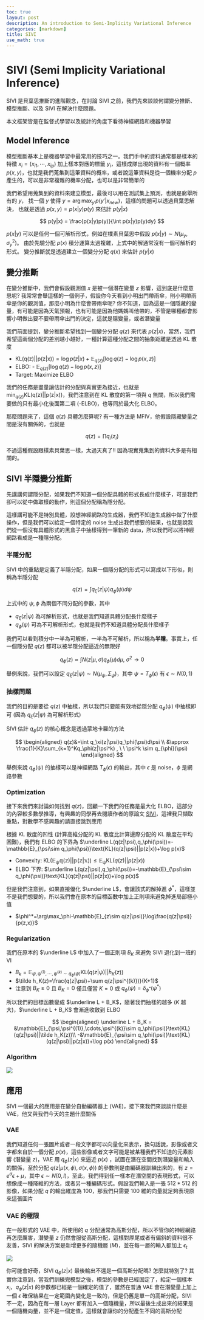```yaml
---
toc: true
layout: post
description: An introduction to Semi-Implicity Variational Inference
categories: [markdown]
title: SIVI
use_math: true
---
```


# SIVI (Semi Implicity Variational Inference)

SIVI 是貝葉思推斷的進階觀念，在討論 SIVI 之前，我們先來談談何謂變分推斷、模型推斷、以及 SIVI 在解決什麼問題。

本文框架皆是在監督式學習以及統計的角度下看待神經網路和機器學習

## Model Inference

模型推斷基本上是機器學習中最常用的技巧之一。我們手中的資料通常都是樣本的特徵 $x_i = (x_{i1}, \cdots, x_{ip})$ 加上樣本對應的標籤 $y_i$，這樣成隊出現的資料有一個概率 $p(x,y)$，也就是我們蒐集到這筆資料的概率，或者說這筆資料是從一個機率分配 $p$ 產生的，可以是非常複雜的機率分配，也可以是非常簡單的

我們希望用蒐集到的資料來建立模型，最後可以用在測試集上預測，也就是窮舉所有的 $y$，
找一個 $y$ 使得 $y=\arg\max_{y'} p(y'|x_{new})$，這樣的問題可以透過貝葉思解決，
也就是透過 $p(x,y)=p(x|y)p(y)$ 來估計 $p(y|x)$

$$
p(y|x) = \frac{p(x|y)p(y)}{\int p(x|y)p(y)dy} 
$$

$p(x|y)$ 可以是任何一個可解析形式，例如在樸素貝葉思中假設 $p(x|y) \sim N(\mu_y,\sigma^2_y)$。
由於先驗分配 $p(x)$ 積分運算太過複雜，上式中的解通常沒有一個可解析的形式。
變分推斷就是透過建立一個變分分配 $q(x)$ 來估計 $p(y|x)$

## 變分推斷

在變分推斷中，我們會假設觀測值 $x$ 是被一個潛在變量 $z$ 影響，這到底是什麼意思呢? 我常常會舉這樣的一個例子，假設你今天看到小明出門帶雨傘，則小明帶雨傘是你的觀測值，那麼小明為什麼會帶雨傘呢? 你不知道，因為這是一個隱藏的變量，有可能是因為天氣預報，也有可能是因為他媽媽叫他帶的，不管是哪種都會影響小明做出要不要帶雨傘出門的決定，這就是隱變量，或者潛變量

我們前面提到，變分推斷希望找到一個變分分配 $q(z)$ 來代表 $p(z|x)$，當然，我們希望這兩個分配的差別越小越好，一種計算這種分配之間的抽象距離是透過 KL 散度

- $\text{KL(q(z)||p(z|x))} = \log p(z|x) + \mathbb{E}_{q(z)}[\log q(z)-\log p(x, z)]$
- $\text{ELBO}:$ - $\mathbb{E}_{q(z)}[\log q(z)-\log p(x, z)]$
- $\text{Target}:$ Maximize $\text{ELBO}$

我們的任務是盡量讓估計的分配與真實更為接近，也就是 $\min_{q(z)}\text{KL(q(z)||p(z|x))}$，我們注意到在 KL 散度的第一項與 $q$ 無關，所以我們需要做的只有最小化後面第二項 (-ELBO)，也等同於最大化 $\text{ELBO}$。

那麼問題來了，這個 $q(z)$ 具體怎麼算呢? 有一種方法是 MFIV，他假設隱藏變量之間是沒有關係的，也就是

$$
q(z) = \prod q_i(z_i)
$$

不過這種假設跟樸素貝葉思一樣，太過天真了!! 因為現實蒐集到的資料大多是有相關的。

## SIVI 半隱變分推斷

先講講何謂隱分配，如果我們不知道一個分配具體的形式長成什麼樣子，可是我們卻可以從中做取樣的動作，則這個分配稱為隱分配。

這樣講可能不是特別具體，設想神經網路的生成器，我們不知道生成器中做了什麼操作，但是我們可以給定一個特定的 noise 生成出我們想要的結果，也就是說我們從一個沒有具體形式的黑盒子中抽樣得到一筆新的 data，所以我們可以將神經網路看成是一種隱分配。

### 半隱分配

SIVI 中的重點是定義了半隱分配，如果一個隱分配的形式可以寫成以下形似，則稱為半隱分配

$$
q(z)=\int q_\xi(z|\psi)q_\phi(\psi)d\psi
$$

上式中的 $\psi, \phi$ 為兩個不同分配的參數，其中

- $q_\xi(z|\psi)$ 為可解析形式，也就是我們知道具體分配長什麼樣子
- $q_\phi(\psi)$ 可為不可解析形式，也就是我們不知道具體分配長什麼樣子

我們可以看到積分中一半為可解析，一半為不可解析，所以稱為**半隱**。事實上，任一個隱分配 $q(z)$ 都可以被半隱分配逼近的無限好

$$
q_{\phi}(z) \approx \int N(z|\mu, \sigma)q_{\phi}(\mu)d\mu, \ \sigma^2 \to 0
$$

舉例來說，我們可以設定 $q_\xi(z|\psi)\sim N(\mu_\psi,\Sigma_\psi)$，其中 $\psi=T_\phi(\epsilon)$ 有 $\epsilon\sim N(0,1)$

### 抽樣問題

我們的目的是要從 $q(z)$ 中抽樣，所以我們只要能有效地從隱分配 $q_{\phi}(\psi)$ 中抽樣即可 (因為 $q_\xi(z|\psi)$ 為可解析形式)

SIVI 估計 $q_{\phi}(z)$ 的核心概念是透過蒙地卡羅的方法

$$
\begin{aligned}
q(z)&=\int q_\xi(z|\psi)q_\phi(\psi)d\psi \\
&\approx \frac{1}{K}\sum_{k=1}^Kq_\phi(z|\psi^k) , \ \ \psi^k \sim q_{\phi}(\psi)
\end{aligned}
$$

舉例來說 $q_{\phi}(\psi)$ 的抽樣可以是神經網路 $T_\phi(\epsilon)$ 的輸出，其中 $\epsilon$ 是 noise，$\phi$ 是網路參數

### Optimization

接下來我們來討論如何找到 $q(z)$，回顧一下我們的任務是最大化 $\text{ELBO}$，這部分的內容較多數學推導，有興趣的同學再去閱讀作者的原論文 [SIVI](https://arxiv.org/pdf/1805.11183.pdf)，這裡我只擷取重點，對數學不感興趣的請直接跳到應用

根據 KL 散度的凹性 (計算高維分配的 KL 散度比計算邊際分配的 KL 散度在平均困難)，我們有 ELBO 的下界為 $\underline L(q(z|\psi),q_\phi(\psi))=-\mathbb{E}_{\psi\sim q_\phi(\psi)}\text{KL}(q(z|\psi)||p(z|x))+\log p(x)$

- Convexity: $\text{KL}(\mathbb{E_\psi q(z)||p(z|x)}) \leq \mathbb{E_\psi}\text{KL}(q(z)||p(z|x))$
- ELBO 下界: $\underline L(q(z|\psi),q_\phi(\psi))=-\mathbb{E}_{\psi\sim q_\phi(\psi)}\text{KL}(q(z|\psi)||p(z|x))+\log p(x)$

但是我們注意到，如果直接優化 $\underline L$，會讓該式的解掉進 $\phi^*$，這樣並不是我們想要的，所以我們會在原本的目標函數中加上正則項來避免掉進局部極小值

- $\phi^*=\arg\max_\phi-\mathbb{E}_{z\sim q(z|\psi)}\log\frac{q(z|\psi)}{p(z,x)}$

### Regularization

我們在原本的 $\underline L$ 中加入了一個正則項 $B_K$ 來避免 SIVI 退化到一班的 VI

- $B_k=\mathbb{E}_{\psi,\psi^{(1)},\cdots,\psi^{(k)}\sim q_\phi(\psi)}\text{KL}(q(z|\psi)||\tilde h_K(z))$
- $\tilde h_K(z)=\frac{q(z|\psi)+\sum q(z|\psi^{(k)})}{K+1}$
- 注意到 $B_K \geq 0$ 且 $B_K = 0$ 僅且僅當 $K=0$ 或 $q_\phi(\psi)=\delta_{\phi^*}(\psi^*)$

所以我們的目標函數變成 $\underline L + B_K$，隨著我們抽樣的越多 ($K$ 越大)，$\underline L + B_K$ 會漸進收斂到 ELBO

$$
\begin{aligned}
\underline L + B_K = &\mathbb{E}_{\psi,\psi^{(1)},\cdots,\psi^{(k)}\sim q_\phi(\psi)}\text{KL}(q(z|\psi)||\tilde h_K(z))\\ -&\mathbb{E}_{\psi\sim q_\phi(\psi)}\text{KL}(q(z|\psi)||p(z|x))+\log p(x)
\end{aligned}
$$

### Algorithm

![](https://i.imgur.com/6q3j6o4.jpg)

## 應用

SIVI 一個最大的應用是在變分自動編碼器上 (VAE)，接下來我們來談談什麼是 VAE，他又與我們今天的主題什麼關係

### VAE

我們知道任何一張圖片或者一段文字都可以向量化來表示，換句話說，影像或者文字都來自於一個分配 $p(x)$，這些影像或者文字可能是被某種我們不知道的元素影響 (潛變量 $z$)，VAE 用 $q_{\phi}(z|x)$ 來逼近 $p(x)$ ，試圖在潛在空間找到潛變量和輸入的關係，至於分配 $q(z|\mu(x,\phi),\sigma(x,\phi))$ 的參數則是由編碼器訓練出來的，有 $z=e^\sigma\epsilon+\mu$，其中 $\epsilon\sim N(0,I)$，至此，我們得到任一樣本在潛空間的表現形式，可以想像成一種降維的方法，或者另一種編碼形式。假設我們輸入是一張 $512*512$ 的影像，如果分配 $q$ 的輸出維度為 $100$，那我們只需要 $100$ 維的向量就足夠表現原來這張圖片

### VAE 的極限

在一般形式的 VAE 中，所使用的 $q$ 分配通常為高斯分配，所以不管你的神經網路再怎麼厲害，潛變量 $z$ 仍然會服從高斯分配，這樣對厚尾或者有偏斜的資料很不友善，SIVI 的解決方案是新增更多的隨機層 ($M$)，並在每一層的輸入都加上 $\epsilon_t$

![](https://i.imgur.com/OJ9xYMc.jpg)

你可能會好奇，SIVI $q_{\phi}(z|x)$ 最後輸出不還是一個高斯分配嗎? 怎麼就特別了? 其實你注意到，當我們訓練完模型之後，模型的參數是已經固定了，給定一個樣本 $x_i$，$q_{\phi}(z|x)$ 的參數都已經是一個確定的值了，雖然在普通 VAE 會在潛變量上加上一個 $\epsilon$ 確保結果在一定範圍內變化是一致的，但是仍舊是單一的高斯分配，SIVI 不一定，因為在每一層 Layer 都有加入一個隨機量，所以最後生成出來的結果是一個隨機向量，並不是一個定值，這樣就會讓你的分配產生不同的高斯分配
